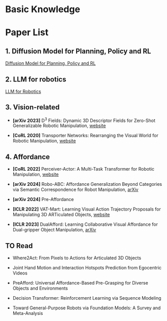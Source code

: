 # Basic Knowledge


# Paper List
## 1. Diffusion Model for Planning, Policy and RL
[Diffusion Model for Planning, Policy and RL](./diffusion_model.md/#1-diffusion-model-for-planning-policy-and-rl)

## 2. LLM for robotics
[LLM for Robotics](./llm.md/#4-llm-for-robotics)

## 3. Vision-related
* **[arXiv 2023]** D<sup>3</sup> Fields: Dynamic 3D Descriptor Fields for Zero-Shot Generalizable Robotic Manipulation, [website](https://robopil.github.io/d3fields/)

* **[CoRL 2020]** Transporter Networks: Rearranging the Visual World for Robotic Manipulation, [website](https://transporternets.github.io)


## 4. Affordance
* **[CoRL 2022]** Perceiver-Actor: A Multi-Task Transformer for Robotic Manipulation, [website](https://peract.github.io/)

* **[arXiv 2024]** Robo-ABC: Affordance Generalization Beyond Categories via Semantic Correspondence for Robot Manipulation, [arXiv](https://arxiv.org/abs/2401.07487)

* **[arXiv 2024]** Pre-Affordance [](https://air-discover.github.io/PreAfford/)


* **[ICLR 2022]** VAT-Mart: Learning Visual Action Trajectory Proposals for Manipulating 3D ARTiculated Objects, [website](https://hyperplane-lab.github.io/vat-mart/)

* **[ICLR 2023]** DualAfford: Learning Collaborative Visual Affordance for Dual-gripper Object Manipulation, [arXiv](https://arxiv.org/abs/2207.01971)

## TO Read

* Where2Act: From Pixels to Actions for Articulated 3D Objects

* Joint Hand Motion and Interaction Hotspots Prediction from Egocentric Videos

* PreAfford: Universal Affordance-Based Pre-Grasping for Diverse Objects and Environments

* Decision Transformer: Reinforcement Learning via Sequence Modeling

* Toward General-Purpose Robots via Foundation Models: A Survey and Meta-Analysis
